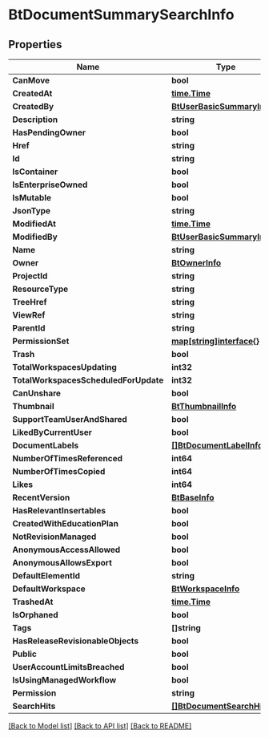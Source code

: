 # BtDocumentSummarySearchInfo

## Properties

Name | Type | Description | Notes
------------ | ------------- | ------------- | -------------
**CanMove** | **bool** |  | [optional] 
**CreatedAt** | [**time.Time**](time.Time.md) |  | [optional] 
**CreatedBy** | [**BtUserBasicSummaryInfo**](BTUserBasicSummaryInfo.md) |  | [optional] 
**Description** | **string** |  | [optional] 
**HasPendingOwner** | **bool** |  | [optional] 
**Href** | **string** |  | [optional] 
**Id** | **string** |  | [optional] 
**IsContainer** | **bool** |  | [optional] 
**IsEnterpriseOwned** | **bool** |  | [optional] 
**IsMutable** | **bool** |  | [optional] 
**JsonType** | **string** |  | 
**ModifiedAt** | [**time.Time**](time.Time.md) |  | [optional] 
**ModifiedBy** | [**BtUserBasicSummaryInfo**](BTUserBasicSummaryInfo.md) |  | [optional] 
**Name** | **string** |  | [optional] 
**Owner** | [**BtOwnerInfo**](BTOwnerInfo.md) |  | [optional] 
**ProjectId** | **string** |  | [optional] 
**ResourceType** | **string** |  | [optional] 
**TreeHref** | **string** |  | [optional] 
**ViewRef** | **string** |  | [optional] 
**ParentId** | **string** |  | [optional] 
**PermissionSet** | [**map[string]interface{}**](.md) |  | [optional] 
**Trash** | **bool** |  | [optional] 
**TotalWorkspacesUpdating** | **int32** |  | [optional] 
**TotalWorkspacesScheduledForUpdate** | **int32** |  | [optional] 
**CanUnshare** | **bool** |  | [optional] 
**Thumbnail** | [**BtThumbnailInfo**](BTThumbnailInfo.md) |  | [optional] 
**SupportTeamUserAndShared** | **bool** |  | [optional] 
**LikedByCurrentUser** | **bool** |  | [optional] 
**DocumentLabels** | [**[]BtDocumentLabelInfo**](BTDocumentLabelInfo.md) |  | [optional] 
**NumberOfTimesReferenced** | **int64** |  | [optional] 
**NumberOfTimesCopied** | **int64** |  | [optional] 
**Likes** | **int64** |  | [optional] 
**RecentVersion** | [**BtBaseInfo**](BTBaseInfo.md) |  | [optional] 
**HasRelevantInsertables** | **bool** |  | [optional] 
**CreatedWithEducationPlan** | **bool** |  | [optional] 
**NotRevisionManaged** | **bool** |  | [optional] 
**AnonymousAccessAllowed** | **bool** |  | [optional] 
**AnonymousAllowsExport** | **bool** |  | [optional] 
**DefaultElementId** | **string** |  | [optional] 
**DefaultWorkspace** | [**BtWorkspaceInfo**](BTWorkspaceInfo.md) |  | [optional] 
**TrashedAt** | [**time.Time**](time.Time.md) |  | [optional] 
**IsOrphaned** | **bool** |  | [optional] 
**Tags** | **[]string** |  | [optional] 
**HasReleaseRevisionableObjects** | **bool** |  | [optional] 
**Public** | **bool** |  | [optional] 
**UserAccountLimitsBreached** | **bool** |  | [optional] 
**IsUsingManagedWorkflow** | **bool** |  | [optional] 
**Permission** | **string** |  | [optional] 
**SearchHits** | [**[]BtDocumentSearchHitInfo**](BTDocumentSearchHitInfo.md) |  | [optional] 

[[Back to Model list]](../README.md#documentation-for-models) [[Back to API list]](../README.md#documentation-for-api-endpoints) [[Back to README]](../README.md)


